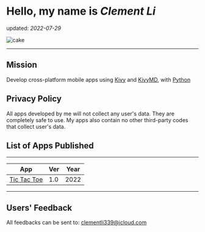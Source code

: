 # Hello, my name is *Clement Li*
updated: *2022-07-29*

![cake](https://www.dropbox.com/s/fjpz6x6au6z5dgj/shot_1421051467858.jpg?dl=0)

---
## Mission
Develop cross-platform mobile apps using [Kivy](https://kivy.org/) and [KivyMD](https://kivymd.readthedocs.io/en/latest/), with [Python](https://www.python.org/)

## Privacy Policy
All apps developed by me will not collect any user's data.  They are completely safe to use. My apps also contain no other third-party codes that collect user's data.

## List of Apps Published
---
App         | Ver | Year 
---         |---  |--- 
[Tic Tac Toe](https://apps.apple.com/app/tic-tac-toe-a-kivy-game/id1635039650) | 1.0 | 2022 

---
## Users' Feedback
All feedbacks can be sent to: <clementli339@icloud.com>

